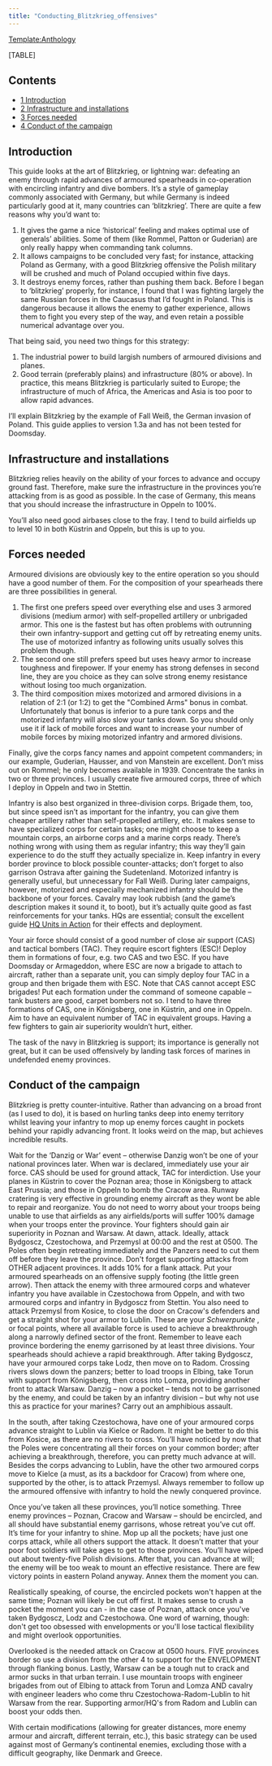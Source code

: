 ```yaml
---
title: "Conducting_Blitzkrieg_offensives"
---
```


[Template:Anthology](/index.php?title=Template:Anthology&action=edit&redlink=1 "Template:Anthology (page does not exist)")

[TABLE]

## Contents

-   [ 1 Introduction ](#Introduction)
-   [ 2 Infrastructure and installations
    ](#Infrastructure_and_installations)
-   [ 3 Forces needed ](#Forces_needed)
-   [ 4 Conduct of the campaign ](#Conduct_of_the_campaign)

##  Introduction 

This guide looks at the art of Blitzkrieg, or lightning war: defeating
an enemy through rapid advances of armoured spearheads in co-operation
with encircling infantry and dive bombers. It’s a style of gameplay
commonly associated with Germany, but while Germany is indeed
particularly good at it, many countries can ‘blitzkrieg’. There are
quite a few reasons why you’d want to:

1.  It gives the game a nice ‘historical’ feeling and makes optimal use
    of generals’ abilities. Some of them (like Rommel, Patton or
    Guderian) are only really happy when commanding tank columns.
2.  It allows campaigns to be concluded very fast; for instance,
    attacking Poland as Germany, with a good Blitzkrieg offensive the
    Polish military will be crushed and much of Poland occupied within
    five days.
3.  It destroys enemy forces, rather than pushing them back. Before I
    began to ‘blitzkrieg’ properly, for instance, I found that I was
    fighting largely the same Russian forces in the Caucasus that I’d
    fought in Poland. This is dangerous because it allows the enemy to
    gather experience, allows them to fight you every step of the way,
    and even retain a possible numerical advantage over you.

That being said, you need two things for this strategy:

1.  The industrial power to build largish numbers of armoured divisions
    and planes.
2.  Good terrain (preferably plains) and infrastructure (80% or above).
    In practice, this means Blitzkrieg is particularly suited to Europe;
    the infrastructure of much of Africa, the Americas and Asia is too
    poor to allow rapid advances.

I’ll explain Blitzkrieg by the example of Fall Weiß, the German invasion
of Poland. This guide applies to version 1.3a and has not been tested
for Doomsday.

  

##  Infrastructure and installations 

Blitzkrieg relies heavily on the ability of your forces to advance and
occupy ground fast. Therefore, make sure the infrastructure in the
provinces you’re attacking from is as good as possible. In the case of
Germany, this means that you should increase the infrastructure in
Oppeln to 100%.

You’ll also need good airbases close to the fray. I tend to build
airfields up to level 10 in both Küstrin and Oppeln, but this is up to
you.

  

##  Forces needed 

Armoured divisions are obviously key to the entire operation so you
should have a good number of them. For the composition of your
spearheads there are three possibilities in general.

1.  The first one prefers speed over everything else and uses 3 armored
    divisions (medium armor) with self-propelled artillery or unbrigaded
    armor. This one is the fastest but has often problems with
    outrunning their own infantry-support and getting cut off by
    retreating enemy units. The use of motorized infantry as following
    units usually solves this problem though.
2.  The second one still prefers speed but uses heavy armor to increase
    toughness and firepower. If your enemy has strong defenses in second
    line, they are you choice as they can solve strong enemy resistance
    without losing too much organization.
3.  The third composition mixes motorized and armored divisions in a
    relation of 2:1 (or 1:2) to get the "Combined Arms" bonus in combat.
    Unfortunately that bonus is inferior to a pure tank corps and the
    motorized infantry will also slow your tanks down. So you should
    only use it if lack of mobile forces and want to increase your
    number of mobile forces by mixing motorized infantry and armored
    divisions.

Finally, give the corps fancy names and appoint competent commanders; in
our example, Guderian, Hausser, and von Manstein are excellent. Don’t
miss out on Rommel; he only becomes available in 1939. Concentrate the
tanks in two or three provinces. I usually create five armoured corps,
three of which I deploy in Oppeln and two in Stettin.

Infantry is also best organized in three-division corps. Brigade them,
too, but since speed isn’t as important for the infantry, you can give
them cheaper artillery rather than self-propelled artillery, etc. It
makes sense to have specialized corps for certain tasks; one might
choose to keep a mountain corps, an airborne corps and a marine corps
ready. There’s nothing wrong with using them as regular infantry; this
way they’ll gain experience to do the stuff they actually specialize in.
Keep infantry in every border province to block possible
counter-attacks; don’t forget to also garrison Ostrava after gaining the
Sudetenland. Motorized infantry is generally useful, but unnecessary for
Fall Weiß. During later campaigns, however, motorized and especially
mechanized infantry should be the backbone of your forces. Cavalry may
look rubbish (and the game’s description makes it sound it, to boot),
but it’s actually quite good as fast reinforcements for your tanks. HQs
are essential; consult the excellent guide [HQ Units in
Action](/HQ_Units_in_Action "HQ Units in Action") for their effects and
deployment.

Your air force should consist of a good number of close air support
(CAS) and tactical bombers (TAC). They require escort fighters (ESC)!
Deploy them in formations of four, e.g. two CAS and two ESC. If you have
Doomsday or Armageddon, where ESC are now a brigade to attach to
aircraft, rather than a separate unit, you can simply deploy four TAC in
a group and then brigade them with ESC. Note that CAS cannot accept ESC
brigades! Put each formation under the command of someone capable – tank
busters are good, carpet bombers not so. I tend to have three formations
of CAS, one in Königsberg, one in Küstrin, and one in Oppeln. Aim to
have an equivalent number of TAC in equivalent groups. Having a few
fighters to gain air superiority wouldn’t hurt, either.

The task of the navy in Blitzkrieg is support; its importance is
generally not great, but it can be used offensively by landing task
forces of marines in undefended enemy provinces.

##  Conduct of the campaign 

Blitzkrieg is pretty counter-intuitive. Rather than advancing on a broad
front (as I used to do), it is based on hurling tanks deep into enemy
territory whilst leaving your infantry to mop up enemy forces caught in
pockets behind your rapidly advancing front. It looks weird on the map,
but achieves incredible results.

Wait for the ‘Danzig or War’ event – otherwise Danzig won’t be one of
your national provinces later. When war is declared, immediately use
your air force. CAS should be used for ground attack, TAC for
interdiction. Use your planes in Küstrin to cover the Poznan area; those
in Königsberg to attack East Prussia; and those in Oppeln to bomb the
Cracow area. Runway cratering is very effective in grounding enemy
aircraft as they wont be able to repair and reorganize. You do not need
to worry about your troops being unable to use that airfields as any
airfields/ports will suffer 100% damage when your troops enter the
province. Your fighters should gain air superiority in Poznan and
Warsaw. At dawn, attack. Ideally, attack Bydgoscz, Czestochowa, and
Przemysl at 00:00 and the rest at 0500. The Poles often begin retreating
immediately and the Panzers need to cut them off before they leave the
province. Don't forget supporting attacks from OTHER adjacent provinces.
It adds 10% for a flank attack. Put your armoured spearheads on an
offensive supply footing (the little green arrow). Then attack the enemy
with three armoured corps and whatever infantry you have available in
Czestochowa from Oppeln, and with two armoured corps and infantry in
Bydgoscz from Stettin. You also need to attack Przemysl from Kosice, to
close the door on Cracow's defenders and get a straight shot for your
armor to Lublin. These are your *Schwerpunkte* , or focal points, where
all available force is used to achieve a breakthrough along a narrowly
defined sector of the front. Remember to leave each province bordering
the enemy garrisoned by at least three divisions. Your spearheads should
achieve a rapid breakthrough. After taking Bydgoscz, have your armoured
corps take Lodz, then move on to Radom. Crossing rivers slows down the
panzers; better to load troops in Elbing, take Torun with support from
Königsberg, then cross into Lomza, providing another front to attack
Warsaw. Danzig – now a pocket – tends not to be garrisoned by the enemy,
and could be taken by an infantry division – but why not use this as
practice for your marines? Carry out an amphibious assault.

In the south, after taking Czestochowa, have one of your armoured corps
advance straight to Lublin via Kielce or Radom. It might be better to do
this from Kosice, as there are no rivers to cross. You’ll have noticed
by now that the Poles were concentrating all their forces on your common
border; after achieving a breakthrough, therefore, you can pretty much
advance at will. Besides the corps advancing to Lublin, have the other
two armoured corps move to Kielce (a must, as its a backdoor for Cracow)
from where one, supported by the other, is to attack Przemysl. Always
remember to follow up the armoured offensive with infantry to hold the
newly conquered province.

Once you’ve taken all these provinces, you’ll notice something. Three
enemy provinces – Poznan, Cracow and Warsaw – should be encircled, and
all should have substantial enemy garrisons, whose retreat you’ve cut
off. It’s time for your infantry to shine. Mop up all the pockets; have
just one corps attack, while all others support the attack. It doesn’t
matter that your poor foot soldiers will take ages to get to those
provinces. You’ll have wiped out about twenty-five Polish divisions.
After that, you can advance at will; the enemy will be too weak to mount
an effective resistance. There are few victory points in eastern Poland
anyway. Annex them the moment you can.

Realistically speaking, of course, the encircled pockets won't happen at
the same time; Poznan will likely be cut off first. It makes sense to
crush a pocket the moment you can - in the case of Poznan, attack once
you've taken Bydgoscz, Lodz and Czestochowa. One word of warning,
though: don't get too obsessed with envelopments or you'll lose tactical
flexibility and might overlook opportunities.

Overlooked is the needed attack on Cracow at 0500 hours. FIVE provinces
border so use a division from the other 4 to support for the ENVELOPMENT
through flanking bonus. Lastly, Warsaw can be a tough nut to crack and
armor sucks in that urban terrain. I use mountain troops with engineer
brigades from out of Elbing to attack from Torun and Lomza AND cavalry
with engineer leaders who come thru Czestochowa-Radom-Lublin to hit
Warsaw from the rear. Supporting armor/HQ's from Radom and Lublin can
boost your odds then.

With certain modifications (allowing for greater distances, more enemy
armour and aircraft, different terrain, etc.), this basic strategy can
be used against most of Germany’s continental enemies, excluding those
with a difficult geography, like Denmark and Greece.

